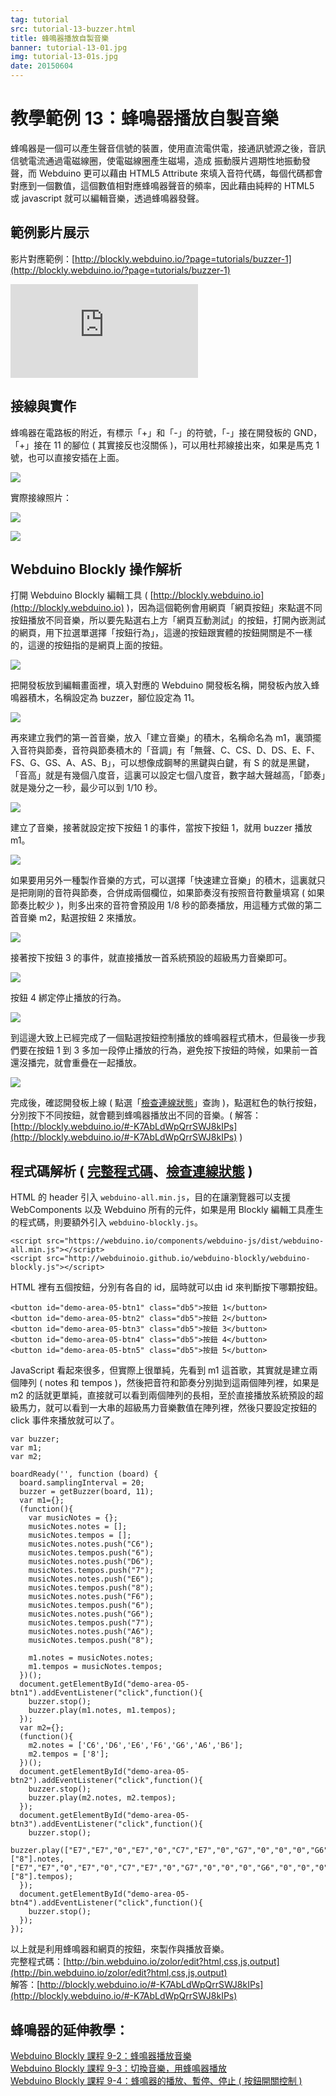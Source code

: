 ```yaml
---
tag: tutorial
src: tutorial-13-buzzer.html
title: 蜂鳴器播放自製音樂
banner: tutorial-13-01.jpg
img: tutorial-13-01s.jpg
date: 20150604
---
```


<!-- @@master  = ../../_layout.html-->

<!-- @@block  =  meta-->

<title>教學範例 13：蜂鳴器播放自製音樂 :::: Webduino = Web × Arduino</title>

<meta name="description" content="蜂鳴器是一個可以產生聲音信號的裝置，使用直流電供電，接通訊號源之後，音訊信號電流通過電磁線圈，使電磁線圈產生磁場，造成 振動膜片週期性地振動發聲，而 Webduino 更可以藉由 HTML5 Attribute 來填入音符代碼，每個代碼都會對應到一個數值，這個數值相對應蜂鳴器聲音的頻率，因此藉由純粹的 HTML5 或 javascript 就可以編輯音樂，透過蜂鳴器發聲。">

<meta itemprop="description" content="蜂鳴器是一個可以產生聲音信號的裝置，使用直流電供電，接通訊號源之後，音訊信號電流通過電磁線圈，使電磁線圈產生磁場，造成 振動膜片週期性地振動發聲，而 Webduino 更可以藉由 HTML5 Attribute 來填入音符代碼，每個代碼都會對應到一個數值，這個數值相對應蜂鳴器聲音的頻率，因此藉由純粹的 HTML5 或 javascript 就可以編輯音樂，透過蜂鳴器發聲。">

<meta property="og:description" content="蜂鳴器是一個可以產生聲音信號的裝置，使用直流電供電，接通訊號源之後，音訊信號電流通過電磁線圈，使電磁線圈產生磁場，造成 振動膜片週期性地振動發聲，而 Webduino 更可以藉由 HTML5 Attribute 來填入音符代碼，每個代碼都會對應到一個數值，這個數值相對應蜂鳴器聲音的頻率，因此藉由純粹的 HTML5 或 javascript 就可以編輯音樂，透過蜂鳴器發聲。">

<meta property="og:title" content="教學範例 13：蜂鳴器播放自製音樂" >

<meta property="og:url" content="https://webduino.io/tutorials/tutorial-13-buzzer.html">

<meta property="og:image" content="https://webduino.io/img/tutorials/tutorial-13-01s.jpg">

<meta itemprop="image" content="https://webduino.io/img/tutorials/tutorial-13-01s.jpg">

<include src="../_include-tutorials.html"></include>

<!-- @@close-->

<!-- @@block  =  preAndNext-->

<include src="../_include-tutorials-content.html"></include>

<!-- @@close-->

<!-- @@block  =  tutorials-->

# 教學範例 13：蜂鳴器播放自製音樂

蜂鳴器是一個可以產生聲音信號的裝置，使用直流電供電，接通訊號源之後，音訊信號電流通過電磁線圈，使電磁線圈產生磁場，造成 振動膜片週期性地振動發聲，而 Webduino 更可以藉由 HTML5 Attribute 來填入音符代碼，每個代碼都會對應到一個數值，這個數值相對應蜂鳴器聲音的頻率，因此藉由純粹的 HTML5 或 javascript 就可以編輯音樂，透過蜂鳴器發聲。
 
## 範例影片展示

影片對應範例：[http://blockly.webduino.io/?page=tutorials/buzzer-1](http://blockly.webduino.io/?page=tutorials/buzzer-1) 

<iframe class="youtube" src="https://www.youtube.com/embed/StNG2NHS240" frameborder="0" allowfullscreen></iframe>

## 接線與實作

蜂鳴器在電路板的附近，有標示「+」和「-」的符號，「-」接在開發板的 GND，「+」接在 11 的腳位 ( 其實接反也沒關係 )，可以用杜邦線接出來，如果是馬克 1 號，也可以直接安插在上面。

![](../img/tutorials/tutorial-13-02.jpg)

實際接線照片：

![](../img/tutorials/tutorial-13-03.jpg)

![](../img/tutorials/tutorial-13-04.jpg)

## Webduino Blockly 操作解析

打開 Webduino Blockly 編輯工具 ( [http://blockly.webduino.io](http://blockly.webduino.io) )，因為這個範例會用網頁「網頁按鈕」來點選不同按鈕播放不同音樂，所以要先點選右上方「網頁互動測試」的按鈕，打開內嵌測試的網頁，用下拉選單選擇「按鈕行為」，這邊的按鈕跟實體的按鈕開關是不一樣的，這邊的按鈕指的是網頁上面的按鈕。

![](../img/tutorials/tutorial-13-05.jpg)

把開發板放到編輯畫面裡，填入對應的 Webduino 開發板名稱，開發板內放入蜂鳴器積木，名稱設定為 buzzer，腳位設定為 11。

![](../img/tutorials/tutorial-13-06.jpg)

再來建立我們的第一首音樂，放入「建立音樂」的積木，名稱命名為 m1，裏頭擺入音符與節奏，音符與節奏積木的「音調」有「無聲、C、CS、D、DS、E、F、FS、G、GS、A、AS、B」，可以想像成鋼琴的黑鍵與白鍵，有 S 的就是黑鍵，「音高」就是有幾個八度音，這裏可以設定七個八度音，數字越大聲越高，「節奏」就是幾分之一秒，最少可以到 1/10 秒。

![](../img/tutorials/tutorial-13-07.jpg)

建立了音樂，接著就設定按下按鈕 1 的事件，當按下按鈕 1，就用 buzzer 播放 m1。

![](../img/tutorials/tutorial-13-08.jpg)

如果要用另外一種製作音樂的方式，可以選擇「快速建立音樂」的積木，這裏就只是把剛剛的音符與節奏，合併成兩個欄位，如果節奏沒有按照音符數量填寫 ( 如果節奏比較少 )，則多出來的音符會預設用 1/8 秒的節奏播放，用這種方式做的第二首音樂 m2，點選按鈕 2 來播放。

![](../img/tutorials/tutorial-13-09.jpg)

接著按下按鈕 3 的事件，就直接播放一首系統預設的超級馬力音樂即可。

![](../img/tutorials/tutorial-13-10.jpg)

按鈕 4 綁定停止播放的行為。

![](../img/tutorials/tutorial-13-11.jpg)

到這邊大致上已經完成了一個點選按鈕控制播放的蜂鳴器程式積木，但最後一步我們要在按鈕 1 到 3 多加一段停止播放的行為，避免按下按鈕的時候，如果前一首還沒播完，就會重疊在一起播放。

![](../img/tutorials/tutorial-13-12.jpg)

完成後，確認開發板上線 ( 點選「[檢查連線狀態](https://webduino.io/device.html)」查詢 )，點選紅色的執行按鈕，分別按下不同按鈕，就會聽到蜂鳴器播放出不同的音樂。( 解答：[http://blockly.webduino.io/#-K7AbLdWpQrrSWJ8kIPs](http://blockly.webduino.io/#-K7AbLdWpQrrSWJ8kIPs) )

## 程式碼解析 ( [完整程式碼](http://bin.webduino.io/zolor/edit?html,css,js,output)、[檢查連線狀態](https://webduino.io/device.html) )

HTML 的 header 引入 `webduino-all.min.js`，目的在讓瀏覽器可以支援 WebComponents 以及 Webduino 所有的元件，如果是用 Blockly 編輯工具產生的程式碼，則要額外引入 `webduino-blockly.js`。

	<script src="https://webduino.io/components/webduino-js/dist/webduino-all.min.js"></script>
	<script src="http://webduinoio.github.io/webduino-blockly/webduino-blockly.js"></script>

HTML 裡有五個按鈕，分別有各自的 id，屆時就可以由 id 來判斷按下哪顆按鈕。

	<button id="demo-area-05-btn1" class="db5">按鈕 1</button>
	<button id="demo-area-05-btn2" class="db5">按鈕 2</button>
	<button id="demo-area-05-btn3" class="db5">按鈕 3</button>
	<button id="demo-area-05-btn4" class="db5">按鈕 4</button>
	<button id="demo-area-05-btn5" class="db5">按鈕 5</button>

JavaScript 看起來很多，但實際上很單純，先看到 m1 這首歌，其實就是建立兩個陣列 ( notes 和 tempos )，然後把音符和節奏分別拋到這兩個陣列裡，如果是 m2 的話就更單純，直接就可以看到兩個陣列的長相，至於直接播放系統預設的超級馬力，就可以看到一大串的超級馬力音樂數值在陣列裡，然後只要設定按鈕的 click 事件來播放就可以了。

	var buzzer;
	var m1;
	var m2;

	boardReady('', function (board) {
	  board.samplingInterval = 20;
	  buzzer = getBuzzer(board, 11);
	  var m1={};
	  (function(){
	    var musicNotes = {};
	    musicNotes.notes = [];
	    musicNotes.tempos = [];
	    musicNotes.notes.push("C6");
	    musicNotes.tempos.push("6");
	    musicNotes.notes.push("D6");
	    musicNotes.tempos.push("7");
	    musicNotes.notes.push("E6");
	    musicNotes.tempos.push("8");
	    musicNotes.notes.push("F6");
	    musicNotes.tempos.push("6");
	    musicNotes.notes.push("G6");
	    musicNotes.tempos.push("7");
	    musicNotes.notes.push("A6");
	    musicNotes.tempos.push("8");

	    m1.notes = musicNotes.notes;
	    m1.tempos = musicNotes.tempos;
	  })();
	  document.getElementById("demo-area-05-btn1").addEventListener("click",function(){
	    buzzer.stop();
	    buzzer.play(m1.notes, m1.tempos);
	  });
	  var m2={};
	  (function(){
	    m2.notes = ['C6','D6','E6','F6','G6','A6','B6'];
	    m2.tempos = ['8'];
	  })();
	  document.getElementById("demo-area-05-btn2").addEventListener("click",function(){
	    buzzer.stop();
	    buzzer.play(m2.notes, m2.tempos);
	  });
	  document.getElementById("demo-area-05-btn3").addEventListener("click",function(){
	    buzzer.stop();
	    buzzer.play(["E7","E7","0","E7","0","C7","E7","0","G7","0","0","0","G6","0","0","0","C7","0","0","G6","0","0","E6","0","0","A6","0","B6","0","AS6","A6","0","G6","E7","0","G7","A7","0","F7","G7","0","E7","0","C7","D7","B6","0","0","C7","0","0","G6","0","0","E6","0","0","A6","0","B6","0","AS6","A6","0","G6","E7","0","G7","A7","0","F7","G7","0","E7","0","C7","D7","B6","0","0"],["8"].notes, ["E7","E7","0","E7","0","C7","E7","0","G7","0","0","0","G6","0","0","0","C7","0","0","G6","0","0","E6","0","0","A6","0","B6","0","AS6","A6","0","G6","E7","0","G7","A7","0","F7","G7","0","E7","0","C7","D7","B6","0","0","C7","0","0","G6","0","0","E6","0","0","A6","0","B6","0","AS6","A6","0","G6","E7","0","G7","A7","0","F7","G7","0","E7","0","C7","D7","B6","0","0"],["8"].tempos);
	  });
	  document.getElementById("demo-area-05-btn4").addEventListener("click",function(){
	    buzzer.stop();
	  });
	});

以上就是利用蜂鳴器和網頁的按鈕，來製作與播放音樂。  
完整程式碼：[http://bin.webduino.io/zolor/edit?html,css,js,output](http://bin.webduino.io/zolor/edit?html,css,js,output)  
解答：[http://blockly.webduino.io/#-K7AbLdWpQrrSWJ8kIPs](http://blockly.webduino.io/#-K7AbLdWpQrrSWJ8kIPs)

## 蜂鳴器的延伸教學：

[Webduino Blockly 課程 9-2：蜂鳴器播放音樂](http://blockly.webduino.io/?lang=zh-hant&page=tutorials/buzzer-2#-Jw0aEoyT2sxCaftUdTD)  
[Webduino Blockly 課程 9-3：切換音樂，用蜂鳴器播放](http://blockly.webduino.io/?lang=zh-hant&page=tutorials/buzzer-3#-Jw13yiSFLrZJEVyJ2Ej)  
[Webduino Blockly 課程 9-4：蜂鳴器的播放、暫停、停止 ( 按鈕開關控制 ) ](http://blockly.webduino.io/?lang=zh-hant&page=tutorials/buzzer-4#-Jw17HU-K0zaz6OVpCd2)


<!-- @@close-->